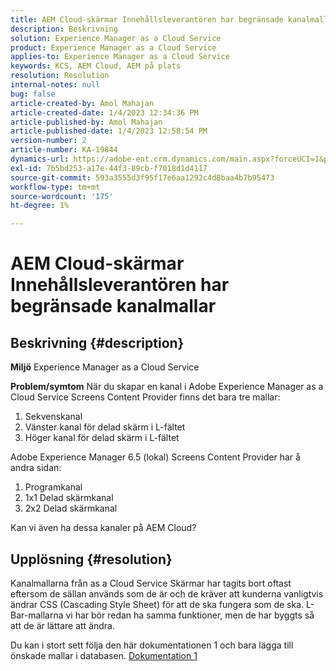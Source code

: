 ```yaml
---
title: AEM Cloud-skärmar Innehållsleverantören har begränsade kanalmallar
description: Beskrivning
solution: Experience Manager as a Cloud Service
product: Experience Manager as a Cloud Service
applies-to: Experience Manager as a Cloud Service
keywords: KCS, AEM Cloud, AEM på plats
resolution: Resolution
internal-notes: null
bug: false
article-created-by: Amol Mahajan
article-created-date: 1/4/2023 12:34:36 PM
article-published-by: Amol Mahajan
article-published-date: 1/4/2023 12:58:54 PM
version-number: 2
article-number: KA-19844
dynamics-url: https://adobe-ent.crm.dynamics.com/main.aspx?forceUCI=1&pagetype=entityrecord&etn=knowledgearticle&id=2c06cc21-2c8c-ed11-81ad-6045bd0061cb
exl-id: 7b5bd253-a17e-44f3-89cb-f7018d1d4117
source-git-commit: 593a3555d3f95f17e6aa1292c4d8baa4b7b95473
workflow-type: tm+mt
source-wordcount: '175'
ht-degree: 1%

---
```


# AEM Cloud-skärmar Innehållsleverantören har begränsade kanalmallar

## Beskrivning {#description}

<b>Miljö</b>
Experience Manager as a Cloud Service


<b>Problem/symtom</b>
När du skapar en kanal i Adobe Experience Manager as a Cloud Service Screens Content Provider finns det bara tre mallar:

1. Sekvenskanal
2. Vänster kanal för delad skärm i L-fältet
3. Höger kanal för delad skärm i L-fältet




Adobe Experience Manager 6.5 (lokal) Screens Content Provider har å andra sidan:

1. Programkanal
2. 1x1 Delad skärmkanal
3. 2x2 Delad skärmkanal


Kan vi även ha dessa kanaler på AEM Cloud?


## Upplösning {#resolution}


Kanalmallarna från as a Cloud Service Skärmar har tagits bort oftast eftersom de sällan används som de är och de kräver att kunderna vanligtvis ändrar CSS (Cascading Style Sheet) för att de ska fungera som de ska.
L-Bar-mallarna vi har bör redan ha samma funktioner, men de har byggts så att de är lättare att ändra.

Du kan i stort sett följa den här dokumentationen 1 och bara lägga till önskade mallar i databasen.
[Dokumentation 1](https://experienceleague.adobe.com/docs/experience-manager-screens/user-guide/developing/creating-custom-templates-multizone-layouts.html?lang=en)
